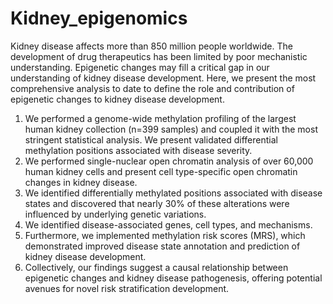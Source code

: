 # Kidney_epigenomics
Kidney disease affects more than 850 million people worldwide. The development of drug therapeutics has been limited by poor mechanistic understanding. Epigenetic changes may fill a critical gap in our understanding of kidney disease development. Here, we present the most comprehensive analysis to date to define the role and contribution of epigenetic changes to kidney disease development.

1.	We performed a genome-wide methylation profiling of the largest human kidney collection (n=399 samples) and coupled it with the most stringent statistical analysis. We present validated differential methylation positions associated with disease severity.
2.	We performed single-nuclear open chromatin analysis of over 60,000 human kidney cells and present cell type-specific open chromatin changes in kidney disease.
3.	We identified differentially methylated positions associated with disease states and discovered that nearly 30% of these alterations were influenced by underlying genetic variations.
4.	We identified disease-associated genes, cell types, and mechanisms.
5.	Furthermore, we implemented methylation risk scores (MRS), which demonstrated improved disease state annotation and prediction of kidney disease development.
6.	Collectively, our findings suggest a causal relationship between epigenetic changes and kidney disease pathogenesis, offering potential avenues for novel risk stratification development.
